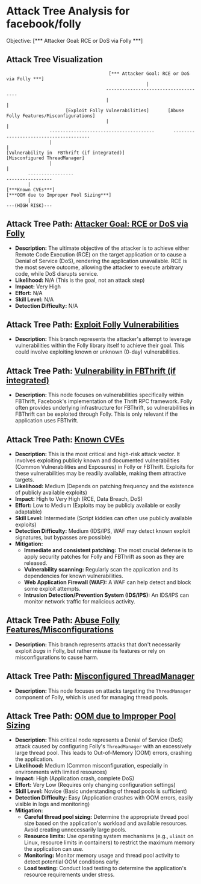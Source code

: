 # Attack Tree Analysis for facebook/folly

Objective: [*** Attacker Goal: RCE or DoS via Folly ***]

## Attack Tree Visualization

```
                                      [*** Attacker Goal: RCE or DoS via Folly ***]
                                                    |
                                     -------------------------------------
                                     |                                   |
                      [Exploit Folly Vulnerabilities]       [Abuse Folly Features/Misconfigurations]
                                     |                                   |
                ---------------------------------------       ---------------------------------------
                |                                                                     |
[Vulnerability in  FBThrift (if integrated)]                                [Misconfigured ThreadManager]
                |                                                                     |
        -----------------                                                     -----------------
        |
[***Known CVEs***]                                                     [***OOM due to Improper Pool Sizing***]
        |
---(HIGH RISK)---
```

## Attack Tree Path: [Attacker Goal: RCE or DoS via Folly](./attack_tree_paths/attacker_goal_rce_or_dos_via_folly.md)

*   **Description:** The ultimate objective of the attacker is to achieve either Remote Code Execution (RCE) on the target application or to cause a Denial of Service (DoS), rendering the application unavailable. RCE is the most severe outcome, allowing the attacker to execute arbitrary code, while DoS disrupts service.
*   **Likelihood:** N/A (This is the goal, not an attack step)
*   **Impact:** Very High
*   **Effort:** N/A
*   **Skill Level:** N/A
*   **Detection Difficulty:** N/A

## Attack Tree Path: [Exploit Folly Vulnerabilities](./attack_tree_paths/exploit_folly_vulnerabilities.md)

*   **Description:** This branch represents the attacker's attempt to leverage vulnerabilities within the Folly library itself to achieve their goal. This could involve exploiting known or unknown (0-day) vulnerabilities.

## Attack Tree Path: [Vulnerability in FBThrift (if integrated)](./attack_tree_paths/vulnerability_in_fbthrift__if_integrated_.md)

*   **Description:** This node focuses on vulnerabilities specifically within FBThrift, Facebook's implementation of the Thrift RPC framework. Folly often provides underlying infrastructure for FBThrift, so vulnerabilities in FBThrift can be exploited through Folly. This is only relevant if the application uses FBThrift.

## Attack Tree Path: [Known CVEs](./attack_tree_paths/known_cves.md)

*   **Description:** This is the most critical and high-risk attack vector. It involves exploiting publicly known and documented vulnerabilities (Common Vulnerabilities and Exposures) in Folly or FBThrift. Exploits for these vulnerabilities may be readily available, making them attractive targets.
*   **Likelihood:** Medium (Depends on patching frequency and the existence of publicly available exploits)
*   **Impact:** High to Very High (RCE, Data Breach, DoS)
*   **Effort:** Low to Medium (Exploits may be publicly available or easily adaptable)
*   **Skill Level:** Intermediate (Script kiddies can often use publicly available exploits)
*   **Detection Difficulty:** Medium (IDS/IPS, WAF may detect known exploit signatures, but bypasses are possible)
* **Mitigation:**
    *   **Immediate and consistent patching:** The most crucial defense is to apply security patches for Folly and FBThrift as soon as they are released.
    *   **Vulnerability scanning:** Regularly scan the application and its dependencies for known vulnerabilities.
    *   **Web Application Firewall (WAF):** A WAF can help detect and block some exploit attempts.
    *   **Intrusion Detection/Prevention System (IDS/IPS):** An IDS/IPS can monitor network traffic for malicious activity.

## Attack Tree Path: [Abuse Folly Features/Misconfigurations](./attack_tree_paths/abuse_folly_featuresmisconfigurations.md)

* **Description:** This branch represents attacks that don't necessarily exploit *bugs* in Folly, but rather misuse its features or rely on misconfigurations to cause harm.

## Attack Tree Path: [Misconfigured ThreadManager](./attack_tree_paths/misconfigured_threadmanager.md)

*   **Description:** This node focuses on attacks targeting the `ThreadManager` component of Folly, which is used for managing thread pools.

## Attack Tree Path: [OOM due to Improper Pool Sizing](./attack_tree_paths/oom_due_to_improper_pool_sizing.md)

*   **Description:** This critical node represents a Denial of Service (DoS) attack caused by configuring Folly's `ThreadManager` with an excessively large thread pool.  This leads to Out-of-Memory (OOM) errors, crashing the application.
*   **Likelihood:** Medium (Common misconfiguration, especially in environments with limited resources)
*   **Impact:** High (Application crash, complete DoS)
*   **Effort:** Very Low (Requires only changing configuration settings)
*   **Skill Level:** Novice (Basic understanding of thread pools is sufficient)
*   **Detection Difficulty:** Easy (Application crashes with OOM errors, easily visible in logs and monitoring)
* **Mitigation:**
    *   **Careful thread pool sizing:**  Determine the appropriate thread pool size based on the application's workload and available resources. Avoid creating unnecessarily large pools.
    *   **Resource limits:**  Use operating system mechanisms (e.g., `ulimit` on Linux, resource limits in containers) to restrict the maximum memory the application can use.
    *   **Monitoring:**  Monitor memory usage and thread pool activity to detect potential OOM conditions early.
    *   **Load testing:** Conduct load testing to determine the application's resource requirements under stress.

